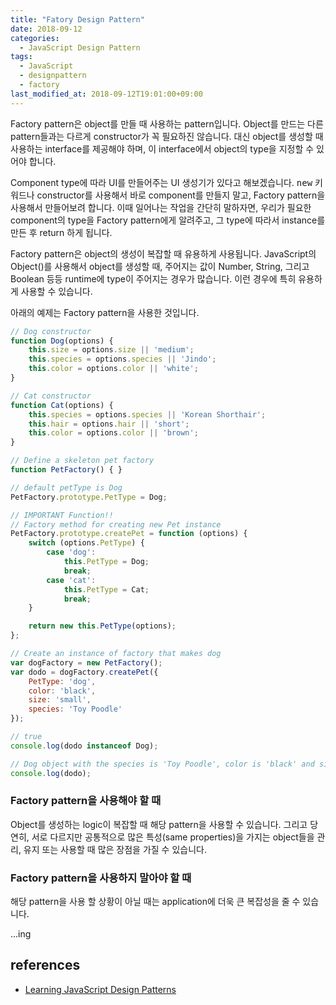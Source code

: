 ```yaml
---
title: "Fatory Design Pattern"
date: 2018-09-12
categories:
  - JavaScript Design Pattern
tags:
  - JavaScript
  - designpattern
  - factory
last_modified_at: 2018-09-12T19:01:00+09:00
---
```


Factory pattern은 object를 만들 때 사용하는 pattern입니다. Object를 만드는 다른 pattern들과는 다르게 constructor가 꼭 필요하진 않습니다. 대신 object를 생성할 때 사용하는 interface를 제공해야 하며, 이 interface에서 object의 type을 지정할 수 있어야 합니다.

Component type에 따라 UI를 만들어주는 UI 생성기가 있다고 해보겠습니다. <kbd>new</kbd> 키워드나 constructor를 사용해서 바로 component를 만들지 말고, Factory pattern을 사용해서 만들어보려 합니다. 이때 일어나는 작업을 간단히 말하자면, 우리가 필요한 component의 type을 Factory pattern에게 알려주고, 그 type에 따라서 instance를 만든 후 return 하게 됩니다.

Factory pattern은 object의 생성이 복잡할 때 유용하게 사용됩니다. JavaScript의 Object()를 사용해서 object를 생성할 때, 주어지는 값이 Number, String, 그리고 Boolean 등등 runtime에 type이 주어지는 경우가 많습니다. 이런 경우에 특히 유용하게 사용할 수 있습니다.

아래의 예제는 Factory pattern을 사용한 것입니다.

```js
// Dog constructor
function Dog(options) {
    this.size = options.size || 'medium';
    this.species = options.species || 'Jindo';
    this.color = options.color || 'white';
}

// Cat constructor
function Cat(options) {
    this.species = options.species || 'Korean Shorthair';
    this.hair = options.hair || 'short';
    this.color = options.color || 'brown';
}

// Define a skeleton pet factory
function PetFactory() { }

// default petType is Dog
PetFactory.prototype.PetType = Dog;

// IMPORTANT Function!!
// Factory method for creating new Pet instance
PetFactory.prototype.createPet = function (options) {
    switch (options.PetType) {
        case 'dog':
            this.PetType = Dog;
            break;
        case 'cat':
            this.PetType = Cat;
            break;
    }

    return new this.PetType(options);
};

// Create an instance of factory that makes dog
var dogFactory = new PetFactory();
var dodo = dogFactory.createPet({
    PetType: 'dog',
    color: 'black',
    size: 'small',
    species: 'Toy Poodle'
});

// true
console.log(dodo instanceof Dog);

// Dog object with the species is 'Toy Poodle', color is 'black' and size is 'small'
console.log(dodo);
```

### Factory pattern을 사용해야 할 때

Object를 생성하는 logic이 복잡할 때 해당 pattern을 사용할 수 있습니다. 그리고 당연히, 서로 다르지만 공통적으로 많은 특성(same properties)을 가지는 object들을 관리, 유지 또는 사용할 때 많은 장점을 가질 수 있습니다.

### Factory pattern을 사용하지 말아야 할 때

해당 pattern을 사용 할 상황이 아닐 때는 application에 더욱 큰 복잡성을 줄 수 있습니다.

...ing

## references
* [Learning JavaScript Design Patterns](https://addyosmani.com/resources/essentialjsdesignpatterns/book/#factorypatternjavascript)